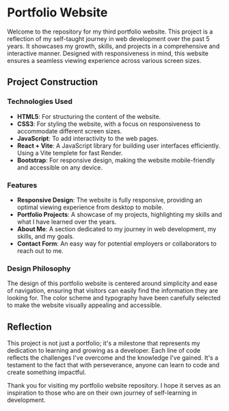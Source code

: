 # Portfolio Website

Welcome to the repository for my third portfolio website. This project is a reflection of my self-taught journey in web development over the past 5 years. It showcases my growth, skills, and projects in a comprehensive and interactive manner. Designed with responsiveness in mind, this website ensures a seamless viewing experience across various screen sizes.

## Project Construction

### Technologies Used

- **HTML5**: For structuring the content of the website.
- **CSS3**: For styling the website, with a focus on responsiveness to accommodate different screen sizes.
- **JavaScript**: To add interactivity to the web pages.
- **React + Vite**: A JavaScript library for building user interfaces efficiently. Using a Vite templete for fast Render.
- **Bootstrap**: For responsive design, making the website mobile-friendly and accessible on any device.

### Features

- **Responsive Design**: The website is fully responsive, providing an optimal viewing experience from desktop to mobile.
- **Portfolio Projects**: A showcase of my projects, highlighting my skills and what I have learned over the years.
- **About Me**: A section dedicated to my journey in web development, my skills, and my goals.
- **Contact Form**: An easy way for potential employers or collaborators to reach out to me.

### Design Philosophy

The design of this portfolio website is centered around simplicity and ease of navigation, ensuring that visitors can easily find the information they are looking for. The color scheme and typography have been carefully selected to make the website visually appealing and accessible.

## Reflection

This project is not just a portfolio; it's a milestone that represents my dedication to learning and growing as a developer. Each line of code reflects the challenges I've overcome and the knowledge I've gained. It's a testament to the fact that with perseverance, anyone can learn to code and create something impactful.

Thank you for visiting my portfolio website repository. I hope it serves as an inspiration to those who are on their own journey of self-learning in development.